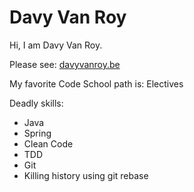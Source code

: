 Davy Van Roy
=======

Hi, I am Davy Van Roy.

Please see: [davyvanroy.be](https://davyvanroy.be)

My favorite Code School path is: Electives

Deadly skills:
 * Java
 * Spring
 * Clean Code
 * TDD
 * Git
 * Killing history using git rebase

